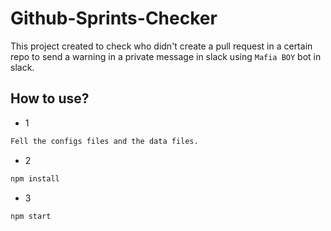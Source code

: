 # Github-Sprints-Checker


This project created to check who didn't create a pull request in a certain repo to send 
a warning in a private message in slack using `Mafia BOY` bot in slack.


##  How to use?


* 1  
```sh
Fell the configs files and the data files.
```
* 2 
```sh
npm install
```
* 3 
 ```sh
npm start
```
